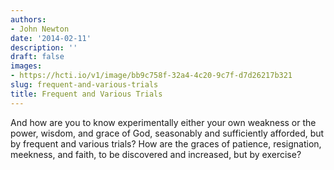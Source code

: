 ```yaml
---
authors:
- John Newton
date: '2014-02-11'
description: ''
draft: false
images:
- https://hcti.io/v1/image/bb9c758f-32a4-4c20-9c7f-d7d26217b321
slug: frequent-and-various-trials
title: Frequent and Various Trials
---
```


And how are you to know experimentally either your own weakness or the power, wisdom, and grace of God, seasonably and sufficiently afforded, but by frequent and various trials? How are the graces of patience, resignation, meekness, and faith, to be discovered and increased, but by exercise?